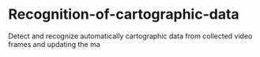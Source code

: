 # Recognition-of-cartographic-data
Detect and recognize automatically cartographic data from collected video frames and updating the ma
